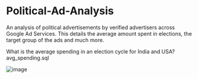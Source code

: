 # Political-Ad-Analysis
An analysis of political advertisements by verified advertisers across Google Ad Services. This details the average amount spent in elections, the target group of the ads and much more.
	
What is the average spending in an election cycle for India and USA?
avg_spending.sql

![image](https://user-images.githubusercontent.com/100951694/156870422-7c113b79-662f-4aa6-96f8-53d5d0f20cc7.png)

